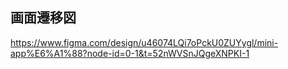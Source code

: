 ## 画面遷移図
https://www.figma.com/design/u46074LQi7oPckU0ZUYygl/mini-app%E6%A1%88?node-id=0-1&t=52nWVSnJQgeXNPKI-1